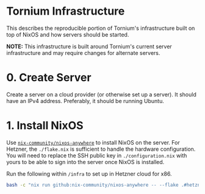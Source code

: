 # Tornium Infrastructure
This describes the reproducible portion of Tornium's infrastructure built on top of NixOS and how servers should be started.

**NOTE:** This infrastructure is built around Tornium's current server infrastructure and may require changes for alternate servers.

# 0. Create Server
Create a server on a cloud provider (or otherwise set up a server). It should have an IPv4 address. Preferably, it should be running Ubuntu.

# 1. Install NixOS
Use [`nix-community/nixos-anywhere`](https://github.com/nix-community/nixos-anywhere) to install NixOS on the server. For Hetzner, the `./flake.nix` is sufficient to handle the hardware configuration. You will need to replace the SSH public key in `./configuration.nix` with yours to be able to sign into the server once NixOS is installed.

Run the following within `/infra` to set up in Hetzner cloud for x86.

```bash
bash -c "nix run github:nix-community/nixos-anywhere -- --flake .#hetzner-cloud --targethost root@{{ host-ip }}"
```

